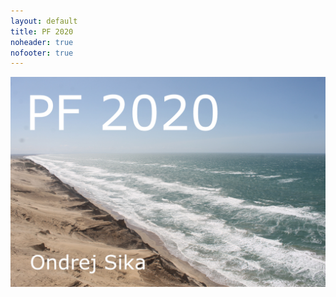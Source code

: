 ```yaml
---
layout: default
title: PF 2020
noheader: true
nofooter: true
---
```


![PF 2020](/static/content/pf2020/pf2020_1200px.jpg)
